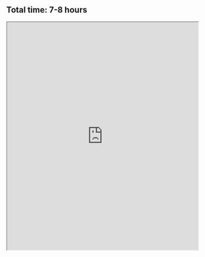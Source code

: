 <h2>Total time: 7-8 hours</h2>

<iframe src="http://www.bernhard-gaul.de/gpxviewer/gpxviewerlinks.php?url=http://www.casacampiglia.eu/sites/default/files/files/camp_suvereto_valdicornia_camp.gpx" width="100%" height="600" frameborder="1" scrolling="yes"></iframe>
